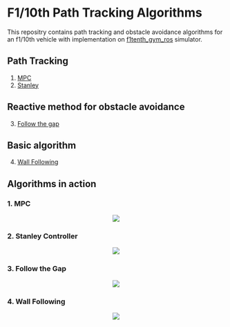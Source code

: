 

# F1/10th Path Tracking Algorithms
This repositry contains path tracking and obstacle avoidance algorithms for an f1/10th vehicle with implementation on [f1tenth_gym_ros](https://github.com/f1tenth/f1tenth_gym_ros) simulator.
## Path Tracking

 1. [MPC](https://github.com/prateeks97/F1_10th_Path_Tracking_Algorithms/tree/master/Path%20Tracking/MPC)
 2. [Stanley](https://github.com/prateeks97/F1_10th_Path_Tracking_Algorithms/tree/master/Path%20Tracking/Stanley)

## Reactive method for obstacle avoidance

 3. [Follow the gap](https://github.com/prateeks97/F1_10th_Path_Tracking_Algorithms/tree/master/Obstacle%20Avoidance)

## Basic algorithm

 4. [Wall Following](https://github.com/prateeks97/F1_10th_Path_Tracking_Algorithms/tree/master/Wall%20Following)

## Algorithms in action

### 1. MPC

<p align = "center">
<img src = "https://github.com/prateeks97/F1_10th_Path_Tracking_Algorithms/blob/master/Path%20Tracking/MPC/images/MPC.gif">
</p>

### 2. Stanley Controller

<p align = "center">
<img src = "https://github.com/prateeks97/F1_10th_Path_Tracking_Algorithms/blob/master/Path%20Tracking/Stanley/images/stanley.gif">
</p>

### 3. Follow the Gap

<p align = "center">
<img src = "https://github.com/prateeks97/F1_10th_Path_Tracking_Algorithms/blob/master/Obstacle%20Avoidance/images/Follow_the_gap.gif">
</p>

### 4. Wall Following

<p align = "center">
<img src = "https://github.com/prateeks97/F1_10th_Path_Tracking_Algorithms/blob/master/Wall%20Following/Wall_following.gif">
</p>